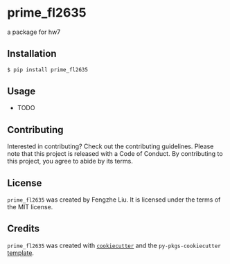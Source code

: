 # prime_fl2635

a package for hw7

## Installation

```bash
$ pip install prime_fl2635
```

## Usage

- TODO

## Contributing

Interested in contributing? Check out the contributing guidelines. Please note that this project is released with a Code of Conduct. By contributing to this project, you agree to abide by its terms.

## License

`prime_fl2635` was created by Fengzhe Liu. It is licensed under the terms of the MIT license.

## Credits

`prime_fl2635` was created with [`cookiecutter`](https://cookiecutter.readthedocs.io/en/latest/) and the `py-pkgs-cookiecutter` [template](https://github.com/py-pkgs/py-pkgs-cookiecutter).
